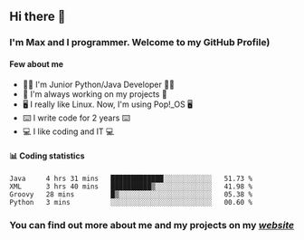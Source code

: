 ## Hi there 👋
### I'm Max and I programmer. Welcome to my GitHub Profile)

#### **Few about me**
- 👨‍💻 I'm Junior Python/Java Developer 👨‍💻
- 📁 I'm always working on my projects 📁
- 🖥️ I really like Linux. Now, I'm using Pop!_OS 🖥️
- ⌨️ I write code for 2 years ⌨️
- 💻 I like coding and IT 💻

#### 📊 **Coding statistics**
<!--START_SECTION:waka-->
```text
Java     4 hrs 31 mins   █████████████░░░░░░░░░░░░   51.73 % 
XML      3 hrs 40 mins   ██████████▒░░░░░░░░░░░░░░   41.98 % 
Groovy   28 mins         █▒░░░░░░░░░░░░░░░░░░░░░░░   05.38 % 
Python   3 mins          ░░░░░░░░░░░░░░░░░░░░░░░░░   00.60 % 
```
<!--END_SECTION:waka-->

### **You can find out more about me and my projects on my *[website](https://merive.herokuapp.com/)***
